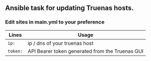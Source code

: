 ## Ansible task for updating Truenas hosts.

### Edit sites in main.yml to your preference
| Lines | Usage | 
| ---- |----| 
| ```ip:``` | ip / dns of your truenas host |
| ```token:``` | API Bearer token generated from the Truenas GUI |
